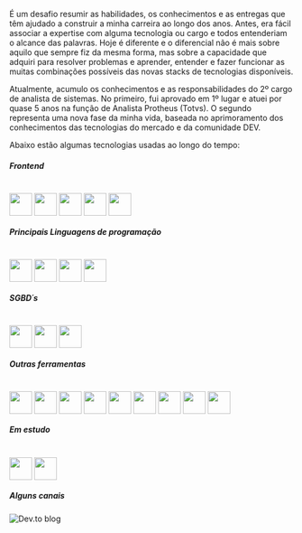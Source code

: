 É um desafio resumir as habilidades, os conhecimentos e as entregas que têm ajudado a construir a minha carreira ao longo dos anos. Antes, era fácil associar a expertise com alguma tecnologia ou cargo e todos entenderiam o alcance das palavras. Hoje é diferente e o diferencial não é mais sobre aquilo que sempre fiz da mesma forma, mas sobre a capacidade que adquiri para resolver problemas e aprender, entender e fazer funcionar as muitas combinações possíveis das novas stacks de tecnologias disponíveis.

Atualmente, acumulo os conhecimentos e as responsabilidades do 2º cargo de analista de sistemas. No primeiro, fui aprovado em 1º lugar e atuei por quase 5 anos na função de Analista Protheus (Totvs). O segundo representa uma nova fase da minha vida, baseada no aprimoramento dos conhecimentos das tecnologias do mercado e da comunidade DEV.

Abaixo estão algumas tecnologias usadas ao longo do tempo:


##### Frontend
<div style="display: inline_block"><br>          
  <img align="center" heigth="30" width="40" src="https://cdn.jsdelivr.net/gh/devicons/devicon@latest/icons/html5/html5-original-wordmark.svg" />       
  <img align="center" heigth="30" width="40" src="https://cdn.jsdelivr.net/gh/devicons/devicon@latest/icons/css3/css3-original-wordmark.svg" />        
  <img align="center" heigth="30" width="40" src="https://cdn.jsdelivr.net/gh/devicons/devicon@latest/icons/javascript/javascript-original.svg" />  
  <img align="center" heigth="30" width="40"  src="https://cdn.jsdelivr.net/gh/devicons/devicon@latest/icons/jquery/jquery-original-wordmark.svg" />
  <img align="center" heigth="30" width="40"  src="https://cdn.jsdelivr.net/gh/devicons/devicon@latest/icons/bootstrap/bootstrap-original.svg" />
</div>

##### Principais Linguagens de programação 
<div style="display: inline_block"><br>          
  <img align="center" heigth="30" width="40"  src="https://cdn.jsdelivr.net/gh/devicons/devicon@latest/icons/dot-net/dot-net-original-wordmark.svg" />
  <img align="center" heigth="30" width="40" src="https://cdn.jsdelivr.net/gh/devicons/devicon@latest/icons/csharp/csharp-original.svg" />  
  <img align="center" heigth="30" width="40" src="https://cdn.jsdelivr.net/gh/devicons/devicon@latest/icons/react/react-original-wordmark.svg" />
  <img align="center" heigth="30" width="40" src="https://cdn.jsdelivr.net/gh/devicons/devicon@latest/icons/arduino/arduino-plain-wordmark.svg" />
          
</div>



##### SGBD´s
<div style="display: inline_block"><br>             
  <img align="center" heigth="30" width="40" src="https://cdn.jsdelivr.net/gh/devicons/devicon@latest/icons/microsoftsqlserver/microsoftsqlserver-original-wordmark.svg" /> 
  <img align="center" heigth="30" width="40" src="https://cdn.jsdelivr.net/gh/devicons/devicon@latest/icons/postgresql/postgresql-original-wordmark.svg" />
 <img align="center" heigth="30" width="40"  src="https://cdn.jsdelivr.net/gh/devicons/devicon@latest/icons/mysql/mysql-original-wordmark.svg" />
</div>

##### Outras ferramentas
<div style="display: inline_block"><br>             
  <img align="center" heigth="30" width="40"  src="https://cdn.jsdelivr.net/gh/devicons/devicon@latest/icons/docker/docker-original-wordmark.svg" />
  <img align="center" heigth="30" width="40"  src="https://cdn.jsdelivr.net/gh/devicons/devicon@latest/icons/git/git-original-wordmark.svg" />
  <img align="center" heigth="30" width="40" src="https://cdn.jsdelivr.net/gh/devicons/devicon@latest/icons/postman/postman-original.svg" />
    <img align="center" heigth="30" width="40" src="https://cdn.jsdelivr.net/gh/devicons/devicon@latest/icons/jenkins/jenkins-original.svg" />
  <img align="center" heigth="30" width="40"  src="https://cdn.jsdelivr.net/gh/devicons/devicon@latest/icons/jira/jira-original-wordmark.svg" />
  <img  align="center" heigth="30" width="40"  src="https://cdn.jsdelivr.net/gh/devicons/devicon@latest/icons/npm/npm-original-wordmark.svg" />
   <img  align="center" heigth="30" width="40" src="https://cdn.jsdelivr.net/gh/devicons/devicon@latest/icons/nuget/nuget-original.svg" />
   <img  align="center" heigth="30" width="40" src="https://cdn.jsdelivr.net/gh/devicons/devicon@latest/icons/swagger/swagger-original.svg" />
  <img align="center" heigth="30" width="40"  src="https://cdn.jsdelivr.net/gh/devicons/devicon@latest/icons/bitbucket/bitbucket-original-wordmark.svg" />
          
</div>


##### Em estudo
<div style="display: inline_block"><br>          
  <img align="center" heigth="30" width="40"  src="https://cdn.jsdelivr.net/gh/devicons/devicon@latest/icons/go/go-original-wordmark.svg" />
  <img align="center" heigth="30" width="40"  src="https://cdn.jsdelivr.net/gh/devicons/devicon@latest/icons/ansible/ansible-original-wordmark.svg" />           
</div>

##### Alguns canais

![Dev.to blog](https://img.shields.io/badge/dev.to-0A0A0A?style=for-the-badge&logo=dev.to&logoColor=white)

